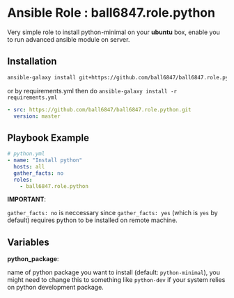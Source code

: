 Ansible Role : ball6847.role.python
==============================

Very simple role to install python-minimal on your **ubuntu** box,
enable you to run advanced ansible module on server.

Installation
------------

```sh
ansible-galaxy install git+https://github.com/ball6847/ball6847.role.python.git,master
```

or by requirements.yml then do `ansible-galaxy install -r requirements.yml`

```yml
- src: https://github.com/ball6847/ball6847.role.python.git
  version: master
```

Playbook Example
----------------

```yml
# python.yml
- name: "Install python"
  hosts: all
  gather_facts: no
  roles:
    - ball6847.role.python
```

 **IMPORTANT**:

`gather_facts: no` is neccessary since `gather_facts: yes` (which is `yes` by default) requires python to be installed on remote machine.

Variables
---------

**python_package**:

name of python package you want to install (default: `python-minimal`), you might need to change this to something like `python-dev` if your system relies on python development package.
